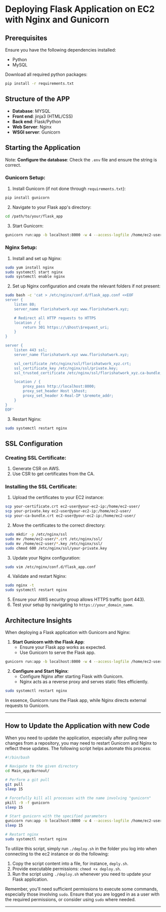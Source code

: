 
# Deploying Flask Application on EC2 with Nginx and Gunicorn

## Prerequisites

Ensure you have the following dependencies installed:

- Python
- MySQL

Download all required python packages:

```bash
pip install -r requirements.txt
```

## Structure of the APP

- **Database**: MYSQL
- **Front end**: jinja3 (HTML/CSS)
- **Back end**: Flask/Python
- **Web Server**: Nginx
- **WSGI server**: Gunicorn

## Starting the Application

Note:
**Configure the database**: Check the `.env` file and ensure the string is correct.

### Gunicorn Setup:

1. Install Gunicorn (if not done through `requirements.txt`):

```bash
pip install gunicorn
```

2. Navigate to your Flask app's directory:

```bash
cd /path/to/your/flask_app
```

3. Start Gunicorn:

```bash
gunicorn run:app -b localhost:8000 -w 4 --access-logfile /home/ec2-user/access.log --error-logfile /home/ec2-user/error.log
```

### Nginx Setup:

1. Install and set up Nginx:

```bash
sudo yum install nginx
sudo systemctl start nginx
sudo systemctl enable nginx
```

2. Set up Nginx configuration and create the relevant folders if not present:

```bash
sudo bash -c 'cat > /etc/nginx/conf.d/flask_app.conf <<EOF
server {
    listen 80;
    server_name florishatwork.xyz www.florishatwork.xyz;

    # Redirect all HTTP requests to HTTPS
    location / {
        return 301 https://\$host\$request_uri;
    }
}

server {
    listen 443 ssl;
    server_name florishatwork.xyz www.florishatwork.xyz;

    ssl_certificate /etc/nginx/ssl/florishatwork_xyz.crt;
    ssl_certificate_key /etc/nginx/ssl/private.key;
    ssl_trusted_certificate /etc/nginx/ssl/florishatwork_xyz.ca-bundle;

    location / {
        proxy_pass http://localhost:8000;
        proxy_set_header Host \$host;
        proxy_set_header X-Real-IP \$remote_addr;
    }
}
EOF'

```

3. Restart Nginx:

```bash
sudo systemctl restart nginx
```

## SSL Configuration

### Creating SSL Certificate:

1. Generate CSR on AWS.
2. Use CSR to get certificates from the CA.

### Installing the SSL Certificate:

1. Upload the certificates to your EC2 instance:

```bash
scp your-certificate.crt ec2-user@your-ec2-ip:/home/ec2-user/
scp your-private.key ec2-user@your-ec2-ip:/home/ec2-user/
scp your-ca-bundle.crt ec2-user@your-ec2-ip:/home/ec2-user/
```

2. Move the certificates to the correct directory:

```bash
sudo mkdir -p /etc/nginx/ssl
sudo mv /home/ec2-user/*.crt /etc/nginx/ssl/
sudo mv /home/ec2-user/*.key /etc/nginx/ssl/
sudo chmod 600 /etc/nginx/ssl/your-private.key
```

3. Update your Nginx configuration:

```bash
sudo vim /etc/nginx/conf.d/flask_app.conf
```

4. Validate and restart Nginx:

```bash
sudo nginx -t
sudo systemctl restart nginx
```

5. Ensure your AWS security group allows HTTPS traffic (port 443).
6. Test your setup by navigating to `https://your_domain_name`.

## Architecture Insights

When deploying a Flask application with Gunicorn and Nginx:

1. **Start Gunicorn with the Flask App**:
   - Ensure your Flask app works as expected.
   - Use Gunicorn to serve the Flask app.

```bash
gunicorn run:app -b localhost:8000 -w 4 --access-logfile /home/ec2-user/access.log --error-logfile /home/ec2-user/error.log
```

2. **Configure and Start Nginx**:
   - Configure Nginx after starting Flask with Gunicorn.
   - Nginx acts as a reverse proxy and serves static files efficiently.

```bash
sudo systemctl restart nginx
```

In essence, Gunicorn runs the Flask app, while Nginx directs external requests to Gunicorn.

---

## How to Update the Application with new Code

When you need to update the application, especially after pulling new changes from a repository, you may need to restart Gunicorn and Nginx to reflect these updates. The following script helps automate this process:

```bash
#!/bin/bash

# Navigate to the given directory
cd Main_app/Burnout/

# Perform a git pull
git pull
sleep 15

# Forcefully kill all processes with the name involving "gunicorn"
pkill -9 -f gunicorn
sleep 15

# Start gunicorn with the specified parameters
gunicorn run:app -b localhost:8000 -w 4 --access-logfile /home/ec2-user/access.log --error-logfile /home/ec2-user/error.log &
sleep 15

# Restart nginx
sudo systemctl restart nginx
```

To utilize this script, simply run `./deploy.sh` in the folder you log into when connecting to the ec2 instance or do the following:

1. Copy the script content into a file, for instance, `deply.sh`.
2. Provide executable permissions: `chmod +x deploy.sh`.
3. Run the script using `./deploy.sh` whenever you need to update your Flask application.

Remember, you'll need sufficient permissions to execute some commands, especially those involving `sudo`. Ensure that you are logged in as a user with the required permissions, or consider using `sudo` where needed.

---
